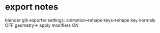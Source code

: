 # export notes

blender glb exporter settings:
    animation=>shape keys=>shape key normals OFF
    geometry=> apply modifiers ON